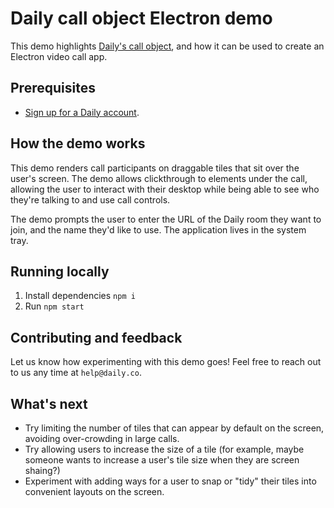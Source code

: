 # Daily call object Electron demo

This demo highlights [Daily's call object](https://docs.daily.co/guides/products/call-object), and how it can be used to create an Electron video call app.

## Prerequisites

- [Sign up for a Daily account](https://dashboard.daily.co/signup).

## How the demo works

This demo renders call participants on draggable tiles that sit over the user's screen. The demo allows clickthrough to elements under the call, allowing the user to interact with their desktop while being able to see who they're talking to and use call controls.

The demo prompts the user to enter the URL of the Daily room they want to join, and the name they'd like to use. The application lives in the system tray.

## Running locally

1. Install dependencies `npm i`
2. Run `npm start`

## Contributing and feedback

Let us know how experimenting with this demo goes! Feel free to reach out to us any time at `help@daily.co`.

## What's next

- Try limiting the number of tiles that can appear by default on the screen, avoiding over-crowding in large calls.
- Try allowing users to increase the size of a tile (for example, maybe someone wants to increase a user's tile size when they are screen shaing?)
- Experiment with adding ways for a user to snap or "tidy" their tiles into convenient layouts on the screen.
